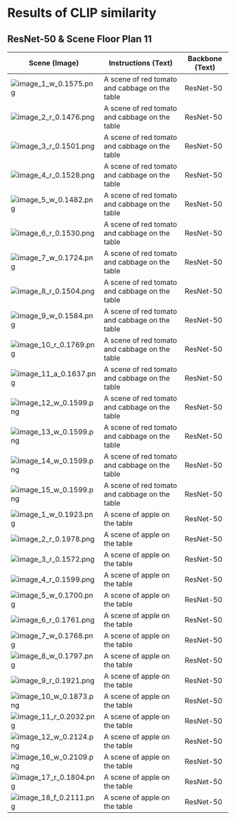 # Results of CLIP similarity


## ResNet-50 & Scene Floor Plan 11

| Scene (Image) | Instructions (Text) | Backbone (Text) |
|---|---|---|
| ![image_1_w_0.1575.png](adhi/RN50/image_1_w_0.1575.png) | A scene of red tomato and cabbage on the table | ResNet-50 |
| ![image_2_r_0.1476.png](adhi/RN50/image_2_r_0.1476.png) | A scene of red tomato and cabbage on the table | ResNet-50 |
| ![image_3_r_0.1501.png](adhi/RN50/image_3_r_0.1501.png) | A scene of red tomato and cabbage on the table | ResNet-50 |
| ![image_4_r_0.1528.png](adhi/RN50/image_4_r_0.1528.png) | A scene of red tomato and cabbage on the table | ResNet-50 |
| ![image_5_w_0.1482.png](adhi/RN50/image_5_w_0.1482.png) | A scene of red tomato and cabbage on the table | ResNet-50 |
| ![image_6_r_0.1530.png](adhi/RN50/image_6_r_0.1530.png) | A scene of red tomato and cabbage on the table | ResNet-50 |
| ![image_7_w_0.1724.png](adhi/RN50/image_7_w_0.1724.png) | A scene of red tomato and cabbage on the table | ResNet-50 |
| ![image_8_r_0.1504.png](adhi/RN50/image_8_r_0.1504.png) | A scene of red tomato and cabbage on the table | ResNet-50 |
| ![image_9_w_0.1584.png](adhi/RN50/image_9_w_0.1584.png) | A scene of red tomato and cabbage on the table | ResNet-50 |
| ![image_10_r_0.1769.png](adhi/RN50/image_10_r_0.1769.png) | A scene of red tomato and cabbage on the table | ResNet-50 |
| ![image_11_a_0.1637.png](adhi/RN50/image_11_a_0.1637.png) | A scene of red tomato and cabbage on the table | ResNet-50 |
| ![image_12_w_0.1599.png](adhi/RN50/image_12_w_0.1599.png) | A scene of red tomato and cabbage on the table | ResNet-50 |
| ![image_13_w_0.1599.png](adhi/RN50/image_13_w_0.1599.png) | A scene of red tomato and cabbage on the table | ResNet-50 |
| ![image_14_w_0.1599.png](adhi/RN50/image_14_w_0.1599.png) | A scene of red tomato and cabbage on the table | ResNet-50 |
| ![image_15_w_0.1599.png](adhi/RN50/image_15_w_0.1599.png) | A scene of red tomato and cabbage on the table | ResNet-50 |
| ![image_1_w_0.1923.png](adhi/RN50_apple/image_1_w_0.1923.png) | A scene of apple on the table | ResNet-50 |
| ![image_2_r_0.1978.png](adhi/RN50_apple/image_2_r_0.1978.png) | A scene of apple on the table | ResNet-50 |
| ![image_3_r_0.1572.png](adhi/RN50_apple/image_3_r_0.1572.png) | A scene of apple on the table | ResNet-50 |
| ![image_4_r_0.1599.png](adhi/RN50_apple/image_4_r_0.1599.png) | A scene of apple on the table | ResNet-50 |
| ![image_5_w_0.1700.png](adhi/RN50_apple/image_5_w_0.1700.png) | A scene of apple on the table | ResNet-50 |
| ![image_6_r_0.1761.png](adhi/RN50_apple/image_6_r_0.1761.png) | A scene of apple on the table | ResNet-50 |
| ![image_7_w_0.1768.png](adhi/RN50_apple/image_7_w_0.1768.png) | A scene of apple on the table | ResNet-50 |
| ![image_8_w_0.1797.png](adhi/RN50_apple/image_8_w_0.1797.png) | A scene of apple on the table | ResNet-50 |
| ![image_9_r_0.1921.png](adhi/RN50_apple/image_9_r_0.1921.png) | A scene of apple on the table | ResNet-50 |
| ![image_10_w_0.1873.png](adhi/RN50_apple/image_10_w_0.1873.png) | A scene of apple on the table | ResNet-50 |
| ![image_11_r_0.2032.png](adhi/RN50_apple/image_11_r_0.2032.png) | A scene of apple on the table | ResNet-50 |
| ![image_12_w_0.2124.png](adhi/RN50_apple/image_12_w_0.2124.png) | A scene of apple on the table | ResNet-50 |
| ![image_16_w_0.2109.png](adhi/RN50_apple/image_16_w_0.2109.png) | A scene of apple on the table | ResNet-50 |
| ![image_17_r_0.1804.png](adhi/RN50_apple/image_17_r_0.1804.png) | A scene of apple on the table | ResNet-50 |
| ![image_18_f_0.2111.png](adhi/RN50_apple/image_18_f_0.2111.png) | A scene of apple on the table | ResNet-50 |